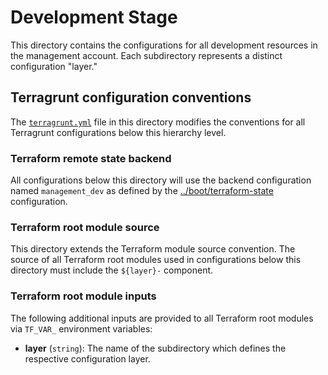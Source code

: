 # Development Stage

This directory contains the configurations for all development resources in the
management account. Each subdirectory represents a distinct configuration
"layer."

## Terragrunt configuration conventions

The [`terragrunt.yml`](terragrunt.yml) file in this directory modifies the
conventions for all Terragrunt configurations below this hierarchy level.

### Terraform remote state backend

All configurations below this directory will use the backend configuration
named `management_dev` as defined by the
[../boot/terraform-state](../boot/terraform-state) configuration.

### Terraform root module source

This directory extends the Terraform module source convention. The source of all
Terraform root modules used in configurations below this directory must include
the `${layer}-` component.

### Terraform root module inputs

The following additional inputs are provided to all Terraform root modules via
`TF_VAR_` environment variables:

- **layer** (`string`): The name of the subdirectory which defines the
  respective configuration layer.
